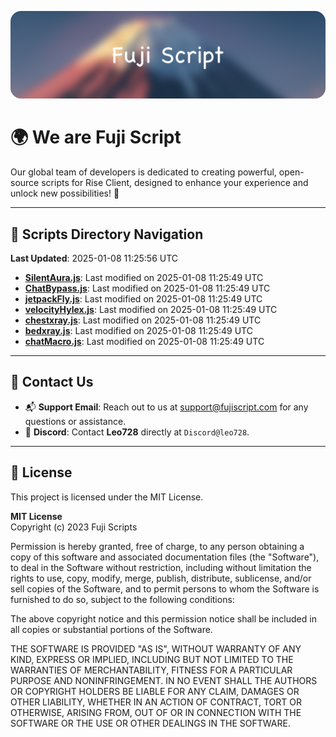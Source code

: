 ![Banner](.github/b.webp)

# 🌍 **We are Fuji Script**

Our global team of developers is dedicated to creating powerful, open-source scripts for Rise Client, designed to enhance your experience and unlock new possibilities! 🌟

---
<!-- SCRIPTS_NAVIGATION_START -->
## 📂 **Scripts Directory Navigation**

**Last Updated**: 2025-01-08 11:25:56 UTC

- **[SilentAura.js](scripts/SilentAura.js)**: Last modified on 2025-01-08 11:25:49 UTC
- **[ChatBypass.js](scripts/ChatBypass.js)**: Last modified on 2025-01-08 11:25:49 UTC
- **[jetpackFly.js](scripts/jetpackFly.js)**: Last modified on 2025-01-08 11:25:49 UTC
- **[velocityHylex.js](scripts/velocityHylex.js)**: Last modified on 2025-01-08 11:25:49 UTC
- **[chestxray.js](scripts/chestxray.js)**: Last modified on 2025-01-08 11:25:49 UTC
- **[bedxray.js](scripts/bedxray.js)**: Last modified on 2025-01-08 11:25:49 UTC
- **[chatMacro.js](scripts/chatMacro.js)**: Last modified on 2025-01-08 11:25:49 UTC

<!-- SCRIPTS_NAVIGATION_END -->

---

## 💬 **Contact Us**  
- 📬 **Support Email**: Reach out to us at [support@fujiscript.com](mailto:support@fujiscript.com) for any questions or assistance.  
- 💬 **Discord**: Contact **Leo728** directly at `Discord@leo728`.

---

## 📜 **License**

This project is licensed under the MIT License.  

**MIT License**  
Copyright (c) 2023 Fuji Scripts  

Permission is hereby granted, free of charge, to any person obtaining a copy of this software and associated documentation files (the "Software"), to deal in the Software without restriction, including without limitation the rights to use, copy, modify, merge, publish, distribute, sublicense, and/or sell copies of the Software, and to permit persons to whom the Software is furnished to do so, subject to the following conditions:  

The above copyright notice and this permission notice shall be included in all copies or substantial portions of the Software.  

THE SOFTWARE IS PROVIDED "AS IS", WITHOUT WARRANTY OF ANY KIND, EXPRESS OR IMPLIED, INCLUDING BUT NOT LIMITED TO THE WARRANTIES OF MERCHANTABILITY, FITNESS FOR A PARTICULAR PURPOSE AND NONINFRINGEMENT. IN NO EVENT SHALL THE AUTHORS OR COPYRIGHT HOLDERS BE LIABLE FOR ANY CLAIM, DAMAGES OR OTHER LIABILITY, WHETHER IN AN ACTION OF CONTRACT, TORT OR OTHERWISE, ARISING FROM, OUT OF OR IN CONNECTION WITH THE SOFTWARE OR THE USE OR OTHER DEALINGS IN THE SOFTWARE.  
